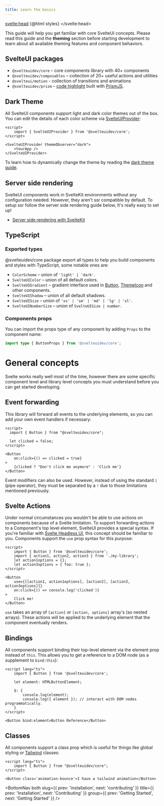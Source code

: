 ```yaml
---
title: Learn the basics
---
```


<script>
    import { CodeBlock, MinorHeading, BottomNav } from 'components'
    const styles = `<style id='svelteui-inject-body' type='text/css'>.article>*:nth-child(3){margin-top:1rem!important;}<\/style>`;
</script>

<svelte:head>
{@html styles}
</svelte:head>

<MinorHeading />

This guide will help you get familiar with core SvelteUI concepts. Please read this guide and the **theming** section before starting development to learn about all available theming features and component behaviors.

## SvelteUI packages

- `@svelteuidev/core` – core components library with 40+ components
- `@svelteuidev/composables` – collection of 20+ useful actions and utilities
- `@svelteui/motion` - collection of transitions and animations
- `@svelteuidev/prism` – [code highlight](others/prism) built with [PrismJS](https://prismjs.com/).

## Dark Theme

All SvelteUI components support light and dark color themes out of the box. You can edit the details of each color scheme via [SvelteUIProvider](theming/svelteui-provider):

```svelte
<script>
	import { SvelteUIProvider } from '@svelteuidev/core';
</script>

<SvelteUIProvider themeObserver="dark">
	<YourApp />
</SvelteUIProvider>
```

To learn how to dynamically change the theme by reading the [dark theme guide](theming/dark-theme).

## Server side rendering

SvelteUI components work in SvelteKit environments without any configuration needed. However, they aren't ssr compatible by default. To setup ssr follow the server side rendering guide below, It's really easy to set up!

- [Server side rendering with SvelteKit](theming/ssr)

## TypeScript

### Exported types

@svelteuidev/core package export all types to help you build components and styles with TypeScript, some notable ones are:

- `ColorScheme` – union of `'light' | 'dark'`.
- `SvelteUIColor` – union of all default colors.
- `SvelteUIGradient` – gradient interface used in [Button](core/button), [ThemeIcon](core/theme-icon) and other components.
- `SvelteUIShadow` – union of all default shadows.
- `SvelteUISize` – union of `'xs' | 'sm' | 'md' | 'lg' | 'xl'`.
- `SvelteUINumberSize` – union of `SvelteUISize | number`.

### Components props

You can import the props type of any component by adding `Props` to the component name:

```ts
import type { ButtonProps } from '@svelteuidev/core';
```

# General concepts

Svelte works really well most of the time, however there are some specific component level and library level concepts you must understand before you can get started developing.

## Event forwarding

This library will forward all events to the underlying elements, so you can add your own event handlers if necessary:

```svelte
<script>
  import { Button } from "@svelteuidev/core";

  let clicked = false;
</script>

<Button
    on:click={() => clicked = true}
>
    {clicked ? "Don't click me anymore" : 'Click me'}
</Button>
```

Event modifiers can also be used. However, instead of using the standard `|` (pipe operator), they must be separated by a `!` due to those limitations mentioned previously.

## Svelte Actions

Under normal circumstances you wouldn't be able to use actions on components because of a Svelte limitation. To support forwarding actions to a Component's top level element, SvelteUI provides a special syntax. If you're familiar with [Svelte Headless UI](https://github.com/rgossiaux/svelte-headlessui), this concept should be familiar to you. Components support the `use` prop syntax for this purpose:

```svelte
<script>
	import { Button } from '@svelteuidev/core';
	import { action1, action2, action3 } from './my-library';
	let action1options = {};
	let action3options = { foo: true };
</script>

<Button
	use={[[action1, action1options], [action2], [action3, action3options]]}
	on:click={() => console.log('clicked')}
>
	Click me!
</Button>
```

`use` takes an array of `[action]` or `[action, options]` array's (so nested arrays). These actions will be applied to the underlying element that the component eventually renders.

## Bindings

All components support binding their top-level element via the element prop instead of `this`. This allows you to get a reference to a DOM node (as a supplement to `bind:this`):

```svelte
<script lang="ts">
	import { Button } from '@svelteuidev/core';

	let element: HTMLButtonElement;

	$: {
		console.log(element);
		console.log({ element }); // interact with DOM nodes programmatically.
	}
</script>

<Button bind:element>Button Reference</Button>
```

## Classes

All components support a class prop which is useful for things like global styling or [Tailwind](https://tailwindcss.com/) classes:

```svelte
<script lang="ts">
    import { Button } from "@svelteuidev/core";
</script>

<Button class='animation-bounce'>I have a tailwind animation</Button>
```

<BottomNav both slug={{ prev: 'installation', next: 'contributing' }} title={{ prev: 'Installation', next: 'Contributing' }} group={{ prev: 'Getting Started', next: 'Getting Started' }} />
